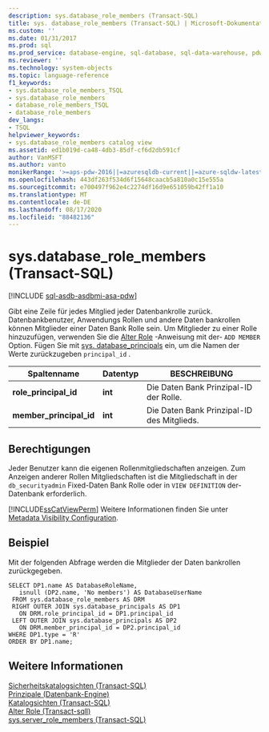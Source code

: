 ```yaml
---
description: sys.database_role_members (Transact-SQL)
title: sys. database_role_members (Transact-SQL) | Microsoft-Dokumentation
ms.custom: ''
ms.date: 01/31/2017
ms.prod: sql
ms.prod_service: database-engine, sql-database, sql-data-warehouse, pdw
ms.reviewer: ''
ms.technology: system-objects
ms.topic: language-reference
f1_keywords:
- sys.database_role_members_TSQL
- sys.database_role_members
- database_role_members_TSQL
- database_role_members
dev_langs:
- TSQL
helpviewer_keywords:
- sys.database_role_members catalog view
ms.assetid: ed1b019d-ca48-4db3-85df-cf6d2db591cf
author: VanMSFT
ms.author: vanto
monikerRange: '>=aps-pdw-2016||=azuresqldb-current||=azure-sqldw-latest||>=sql-server-2016||=sqlallproducts-allversions||>=sql-server-linux-2017||=azuresqldb-mi-current'
ms.openlocfilehash: 443df263f534d6f15648caacb5a810a0c15e555a
ms.sourcegitcommit: e700497f962e4c2274df16d9e651059b42ff1a10
ms.translationtype: MT
ms.contentlocale: de-DE
ms.lasthandoff: 08/17/2020
ms.locfileid: "88482136"
---
```

# <a name="sysdatabase_role_members-transact-sql"></a>sys.database_role_members (Transact-SQL)
[!INCLUDE [sql-asdb-asdbmi-asa-pdw](../../includes/applies-to-version/sql-asdb-asdbmi-asa-pdw.md)]

  Gibt eine Zeile für jedes Mitglied jeder Datenbankrolle zurück.  Datenbankbenutzer, Anwendungs Rollen und andere Daten bankrollen können Mitglieder einer Daten Bank Rolle sein. Um Mitglieder zu einer Rolle hinzuzufügen, verwenden Sie die [Alter Role](../../t-sql/statements/alter-role-transact-sql.md) -Anweisung mit der- `ADD MEMBER` Option. Fügen Sie mit [sys. database_principals](../../relational-databases/system-catalog-views/sys-database-principals-transact-sql.md) ein, um die Namen der Werte zurückzugeben `principal_id` .
  
|Spaltenname|Datentyp|BESCHREIBUNG|  
|-----------------|---------------|-----------------|  
|**role_principal_id**|**int**|Die Daten Bank Prinzipal-ID der Rolle.|  
|**member_principal_id**|**int**|Die Daten Bank Prinzipal-ID des Mitglieds.|  
  
## <a name="permissions"></a>Berechtigungen  
 Jeder Benutzer kann die eigenen Rollenmitgliedschaften anzeigen. Zum Anzeigen anderer Rollen Mitgliedschaften ist die Mitgliedschaft in der `db_securityadmin` Fixed-Daten Bank Rolle oder in `VIEW DEFINITION` der-Datenbank erforderlich.  
  
 [!INCLUDE[ssCatViewPerm](../../includes/sscatviewperm-md.md)] Weitere Informationen finden Sie unter [Metadata Visibility Configuration](../../relational-databases/security/metadata-visibility-configuration.md).  
  
## <a name="example"></a>Beispiel  
 Mit der folgenden Abfrage werden die Mitglieder der Daten bankrollen zurückgegeben.  
  
```  
SELECT DP1.name AS DatabaseRoleName,   
   isnull (DP2.name, 'No members') AS DatabaseUserName   
 FROM sys.database_role_members AS DRM  
 RIGHT OUTER JOIN sys.database_principals AS DP1  
   ON DRM.role_principal_id = DP1.principal_id  
 LEFT OUTER JOIN sys.database_principals AS DP2  
   ON DRM.member_principal_id = DP2.principal_id  
WHERE DP1.type = 'R'
ORDER BY DP1.name;  
```  
  
## <a name="see-also"></a>Weitere Informationen  
 [Sicherheitskatalogsichten &#40;Transact-SQL&#41;](../../relational-databases/system-catalog-views/security-catalog-views-transact-sql.md)   
 [Prinzipale &#40;Datenbank-Engine&#41;](../../relational-databases/security/authentication-access/principals-database-engine.md)   
 [Katalogsichten &#40;Transact-SQL&#41;](../../relational-databases/system-catalog-views/catalog-views-transact-sql.md)  
[Alter Role (Transact-sqll)](../../t-sql/statements/alter-role-transact-sql.md)      
[sys.server_role_members (Transact-SQL)](../../relational-databases/system-catalog-views/sys-server-role-members-transact-sql.md)   
  


